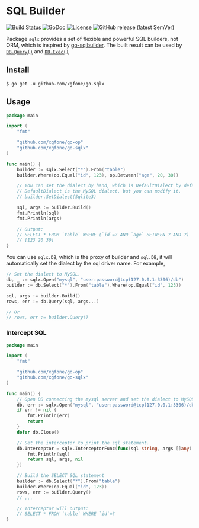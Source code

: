 # SQL Builder

[![Build Status](https://github.com/xgfone/go-sqlx/actions/workflows/go.yml/badge.svg)](https://github.com/xgfone/go-sqlx/actions/workflows/go.yml)
[![GoDoc](https://pkg.go.dev/badge/github.com/xgfone/go-sqlx)](https://pkg.go.dev/github.com/xgfone/go-sqlx)
[![License](https://img.shields.io/badge/License-Apache%202.0-blue.svg?style=flat-square)](https://raw.githubusercontent.com/xgfone/go-sqlx/master/LICENSE)
![GitHub release (latest SemVer)](https://img.shields.io/github/v/tag/xgfone/go-sqlx?sort=semver)

Package `sqlx` provides a set of flexible and powerful SQL builders, not ORM, which is inspired by [go-sqlbuilder](https://github.com/huandu/go-sqlbuilder). The built result can be used by [`DB.Query()`](https://pkg.go.dev/database/sql#DB.Query) and [`DB.Exec()`](https://pkg.go.dev/database/sql#DB.Exec)

## Install

```shell
$ go get -u github.com/xgfone/go-sqlx
```

## Usage

```go
package main

import (
	"fmt"

	"github.com/xgfone/go-op"
	"github.com/xgfone/go-sqlx"
)

func main() {
	builder := sqlx.Select("*").From("table")
	builder.Where(op.Equal("id", 123), op.Between("age", 20, 30))

	// You can set the dialect by hand, which is DefaultDialect by default.
	// DefaultDialect is the MySQL dialect, but you can modify it.
	// builder.SetDialect(Sqlite3)

	sql, args := builder.Build()
	fmt.Println(sql)
	fmt.Println(args)

	// Output:
	// SELECT * FROM `table` WHERE (`id`=? AND `age` BETWEEN ? AND ?)
	// [123 20 30]
}
```

You can use `sqlx.DB`, which is the proxy of builder and `sql.DB`, it will automatically set the dialect by the sql driver name. For example,

```go
// Set the dialect to MySQL.
db, _ := sqlx.Open("mysql", "user:password@tcp(127.0.0.1:3306)/db")
builder := db.Select("*").From("table").Where(op.Equal("id", 123))

sql, args := builder.Build()
rows, err := db.Query(sql, args...)

// Or
// rows, err := builder.Query()
```

### Intercept SQL

```go
package main

import (
	"fmt"

	"github.com/xgfone/go-op"
	"github.com/xgfone/go-sqlx"
)

func main() {
	// Open DB connecting the mysql server and set the dialect to MySQL.
	db, err := sqlx.Open("mysql", "user:password@tcp(127.0.0.1:3306)/db")
	if err != nil {
		fmt.Println(err)
		return
	}
	defer db.Close()

	// Set the interceptor to print the sql statement.
	db.Interceptor = sqlx.InterceptorFunc(func(sql string, args []any) (string, []any, error) {
		fmt.Println(sql)
		return sql, args, nil
	})

	// Build the SELECT SQL statement
	builder := db.Select("*").From("table")
	builder.Where(op.Equal("id", 123))
	rows, err := builder.Query()
	// ...

	// Interceptor will output:
	// SELECT * FROM `table` WHERE `id`=?
}
```
